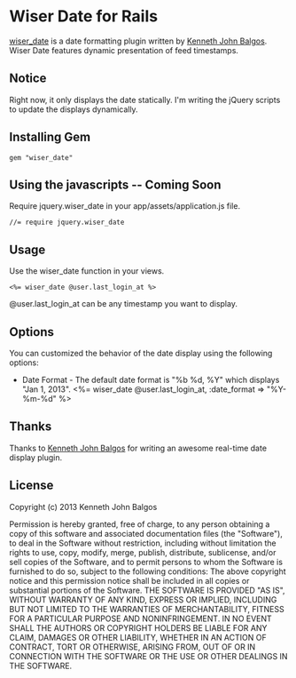 # Wiser Date for Rails

[wiser_date](https://github.com/kennethjohnbalgos/wiser_date) is a date formatting plugin written by [Kenneth John Balgos](https://github.com/kennethjohnbalgos). Wiser Date features dynamic presentation of feed timestamps. 

## Notice

Right now, it only displays the date statically. I'm writing the jQuery scripts to update the displays dynamically.

## Installing Gem

    gem "wiser_date"

## Using the javascripts -- Coming Soon

Require jquery.wiser_date in your app/assets/application.js file.

    //= require jquery.wiser_date

## Usage

Use the wiser_date function in your views.

    <%= wiser_date @user.last_login_at %>
    
@user.last_login_at can be any timestamp you want to display.

## Options

You can customized the behavior of the date display using the following options:

* Date Format - The default date format is "%b %d, %Y" which displays "Jan 1, 2013".
    <%= wiser_date @user.last_login_at, :date_format => "%Y-%m-%d" %>

## Thanks
Thanks to [Kenneth John Balgos](https://github.com/kennethjohnbalgos) for writing an awesome real-time date display plugin.

## License
Copyright (c) 2013 Kenneth John Balgos

Permission is hereby granted, free of charge, to any person obtaining a copy of this software and associated documentation files (the "Software"), to deal in the Software without restriction, including without limitation the rights to use, copy, modify, merge, publish, distribute, sublicense, and/or sell copies of the Software, and to permit persons to whom the Software is furnished to do so, subject to the following conditions:
The above copyright notice and this permission notice shall be included in all copies or substantial portions of the Software.
THE SOFTWARE IS PROVIDED "AS IS", WITHOUT WARRANTY OF ANY KIND, EXPRESS OR IMPLIED, INCLUDING BUT NOT LIMITED TO THE WARRANTIES OF MERCHANTABILITY, FITNESS FOR A PARTICULAR PURPOSE AND NONINFRINGEMENT. IN NO EVENT SHALL THE AUTHORS OR COPYRIGHT HOLDERS BE LIABLE FOR ANY CLAIM, DAMAGES OR OTHER LIABILITY, WHETHER IN AN ACTION OF CONTRACT, TORT OR OTHERWISE, ARISING FROM, OUT OF OR IN CONNECTION WITH THE SOFTWARE OR THE USE OR OTHER DEALINGS IN THE SOFTWARE.
